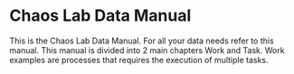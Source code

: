# Chaos Lab Data Manual

This is the Chaos Lab Data Manual. For all your data needs refer to this manual. This manual is divided into 2 main chapters Work and Task. Work examples are processes that requires the execution of multiple tasks.
